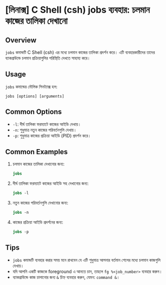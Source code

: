 # [লিনাক্স] C Shell (csh) jobs ব্যবহার: চলমান কাজের তালিকা দেখানো

## Overview
`jobs` কমান্ডটি C Shell (csh) এর মধ্যে চলমান কাজের তালিকা প্রদর্শন করে। এটি ব্যবহারকারীদের তাদের ব্যাকগ্রাউন্ডে চলমান প্রক্রিয়াগুলির পরিস্থিতি দেখতে সাহায্য করে।

## Usage
`jobs` কমান্ডের মৌলিক সিনট্যাক্স হল:

```
jobs [options] [arguments]
```

## Common Options
- `-l`: দীর্ঘ তালিকা ফরম্যাটে কাজের আইডি দেখায়।
- `-n`: শুধুমাত্র নতুন কাজের পরিবর্তনগুলি দেখায়।
- `-p`: শুধুমাত্র কাজের প্রক্রিয়া আইডি (PID) প্রদর্শন করে।

## Common Examples
1. চলমান কাজের তালিকা দেখানোর জন্য:
   ```csh
   jobs
   ```

2. দীর্ঘ তালিকা ফরম্যাটে কাজের আইডি সহ দেখানোর জন্য:
   ```csh
   jobs -l
   ```

3. নতুন কাজের পরিবর্তনগুলি দেখানোর জন্য:
   ```csh
   jobs -n
   ```

4. কাজের প্রক্রিয়া আইডি প্রদর্শনের জন্য:
   ```csh
   jobs -p
   ```

## Tips
- `jobs` কমান্ডটি ব্যবহার করার সময় মনে রাখবেন যে এটি শুধুমাত্র আপনার বর্তমান শেলের মধ্যে চলমান কাজগুলি দেখায়।
- যদি আপনি একটি কাজকে foreground এ আনতে চান, তাহলে `fg %<job_number>` ব্যবহার করুন।
- ব্যাকগ্রাউন্ডে কাজ চালানোর জন্য `&` চিহ্ন ব্যবহার করুন, যেমন: `command &`।